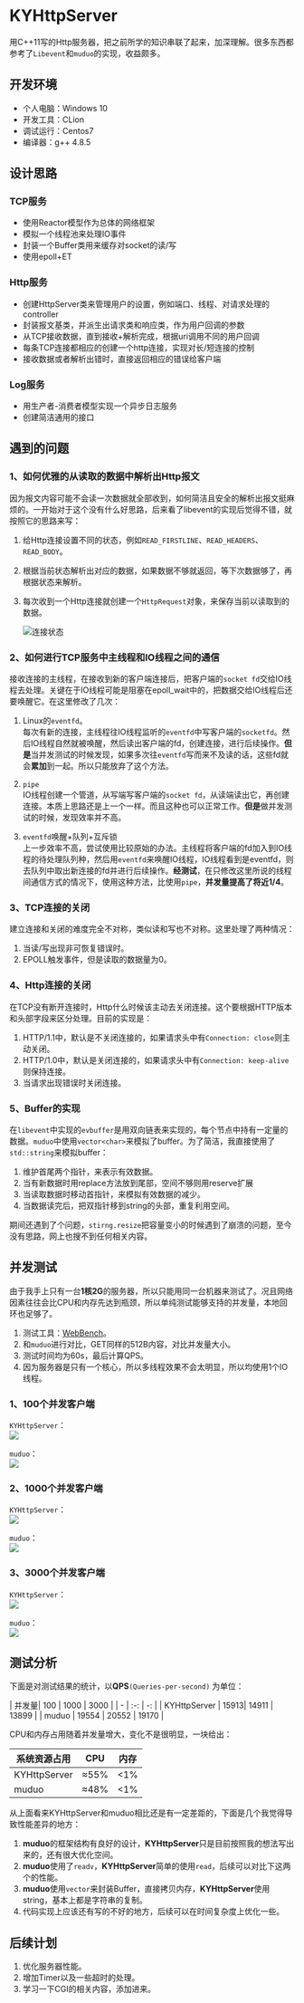 # KYHttpServer
用C++11写的Http服务器，把之前所学的知识串联了起来，加深理解。很多东西都参考了`Libevent`和`muduo`的实现，收益颇多。

## 开发环境
- 个人电脑：Windows 10
- 开发工具：CLion
- 调试运行：Centos7
- 编译器：g++ 4.8.5

## 设计思路
### TCP服务
- 使用Reactor模型作为总体的网络框架
- 模拟一个线程池来处理IO事件
- 封装一个Buffer类用来缓存对socket的读/写
- 使用epoll+ET

### Http服务
- 创建HttpServer类来管理用户的设置，例如端口、线程、对请求处理的controller
- 封装报文基类，并派生出请求类和响应类，作为用户回调的参数
- 从TCP接收数据，直到接收+解析完成，根据uri调用不同的用户回调
- 每条TCP连接都相应的创建一个http连接，实现对长/短连接的控制
- 接收数据或者解析出错时，直接返回相应的错误给客户端

### Log服务
- 用生产者-消费者模型实现一个异步日志服务
- 创建简洁通用的接口

## 遇到的问题
### 1、如何优雅的从读取的数据中解析出Http报文
因为报文内容可能不会读一次数据就全部收到，如何简洁且安全的解析出报文挺麻烦的。一开始对于这个没有什么好思路，后来看了libevent的实现后觉得不错，就按照它的思路来写：  

1. 给Http连接设置不同的状态，例如`READ_FIRSTLINE`、`READ_HEADERS`、`READ_BODY`。
2. 根据当前状态解析出对应的数据，如果数据不够就返回，等下次数据够了，再根据状态来解析。
3. 每次收到一个Http连接就创建一个`HttpRequest`对象，来保存当前以读取到的数据。

	![连接状态](imgs/conn_state.png)

### 2、如何进行TCP服务中主线程和IO线程之间的通信
接收连接的主线程，在接收到新的客户端连接后，把客户端的`socket fd`交给IO线程去处理。关键在于IO线程可能是阻塞在epoll_wait中的，把数据交给IO线程后还要唤醒它。在这里修改了几次：
  
1. Linux的`eventfd`。  
每次有新的连接，主线程往IO线程监听的`eventfd`中写客户端的`socketfd`。然后IO线程自然就被唤醒，然后读出客户端的fd，创建连接，进行后续操作。**但是**当并发测试的时候发现，如果多次往`eventfd`写而来不及读的话，这些fd就会**累加**到一起。所以只能放弃了这个方法。

2. `pipe`  
IO线程创建一个管道，从写端写客户端的`socket fd`，从读端读出它，再创建连接。本质上思路还是上一个一样。而且这种也可以正常工作。**但是**做并发测试的时候，发现效率并不高。

3. `eventfd`唤醒+队列+互斥锁  
上一步效率不高，尝试使用比较原始的办法。主线程将客户端的fd加入到IO线程的待处理队列种，然后用`eventfd`来唤醒IO线程，IO线程看到是eventfd，则去队列中取出新连接的fd并进行后续操作。**经测试**，在只修改这里所说的线程间通信方式的情况下，使用这种方法，比使用`pipe`，**并发量提高了将近1/4**。

### 3、TCP连接的关闭
建立连接和关闭的难度完全不对称，类似读和写也不对称。这里处理了两种情况：
  
1. 当读/写出现非可恢复错误时。
2. EPOLL触发事件，但是读取的数据量为0。

### 4、Http连接的关闭
在TCP没有断开连接时，Http什么时候该主动去关闭连接。这个要根据HTTP版本和头部字段来区分处理。目前的实现是：  

1. HTTP/1.1中，默认是不关闭连接的，如果请求头中有`Connection: close`则主动关闭。
2. HTTP/1.0中，默认是关闭连接的，如果请求头中有`Connection: keep-alive`则保持连接。
3. 当请求出现错误时关闭连接。

### 5、Buffer的实现
在`libevent`中实现的`evbuffer`是用双向链表来实现的，每个节点中持有一定量的数据。`muduo`中使用`vector<char>`来模拟了buffer。为了简洁，我直接使用了`std::string`来模拟buffer：

1. 维护首尾两个指针，来表示有效数据。
2. 当有新数据时用replace方法放到尾部，空间不够则用reserve扩展
3. 当读取数据时移动首指针，来模拟有效数据的减少。
4. 当数据读完后，把双指针移到string的头部，重复利用空间。

期间还遇到了个问题，`stirng.resize`把容量变小的时候遇到了崩溃的问题，至今没有思路，网上也搜不到任何相关内容。

## 并发测试
由于我手上只有一台**1核2G**的服务器，所以只能用同一台机器来测试了。况且网络因素往往会比CPU和内存先达到瓶颈，所以单纯测试能够支持的并发量，本地回环也足够了。  

1. 测试工具：[WebBench](https://github.com/EZLippi/WebBench)。
2. 和`muduo`进行对比，GET同样的512B内容，对比并发量大小。
3. 测试时间均为60s，最后计算QPS。  
4. 因为服务器是只有一个核心，所以多线程效果不会太明显，所以均使用1个IO线程。


### 1、100个并发客户端
`KYHttpServer`：  
	![](imgs/KY100.png)

`muduo`：  
	![](imgs/muduo100.png)
### 2、1000个并发客户端
`KYHttpServer`：  
	![](imgs/KY1000.png)

`muduo`：  
	![](imgs/muduo1000.png)
### 3、3000个并发客户端

`KYHttpServer`：  
	![](imgs/KY3000.png)

`muduo`：  
	![](imgs/muduo3000.png)

## 测试分析
下面是对测试结果的统计，以**QPS**`(Queries-per-second)` 为单位：

| 并发量| 100 | 1000 | 3000 |
| - | :-: | -: | 
| KYHttpServer | 15913| 14911 | 13899 |
| muduo | 19554 | 20552 | 19170 |

CPU和内存占用随着并发量增大，变化不是很明显，一块给出：

| 系统资源占用| CPU | 内存 |
|-| :-: | :-: |
| KYHttpServer | ≈55% | <1% |
| muduo | ≈48% |  <1% |

从上面看来KYHttpServer和muduo相比还是有一定差距的，下面是几个我觉得导致性能差异的地方：

1. **muduo**的框架结构有良好的设计，**KYHttpServer**只是目前按照我的想法写出来的，还有很大优化空间。
2. **muduo**使用了`readv`，**KYHttpServer**简单的使用`read`，后续可以对比下这两个的性能。
3. **muduo**使用`vector`来封装Buffer，直接拷贝内存，**KYHttpServer**使用string，基本上都是字符串的复制。
4. 代码实现上应该还有写的不好的地方，后续可以在时间复杂度上优化一些。

## 后续计划

1. 优化服务器性能。
2. 增加Timer以及一些超时的处理。
3. 学习一下CGI的相关内容，添加进来。